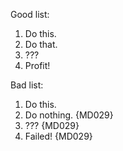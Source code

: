 Good list:

1) Do this.
1) Do that.
1) ???
1) Profit!

Bad list:

1) Do this.
2) Do nothing. {MD029}
3) ??? {MD029}
4) Failed! {MD029}

